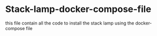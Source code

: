 # Stack-lamp-docker-compose-file
this file contain all the code to install the stack lamp using the docker-compose file
